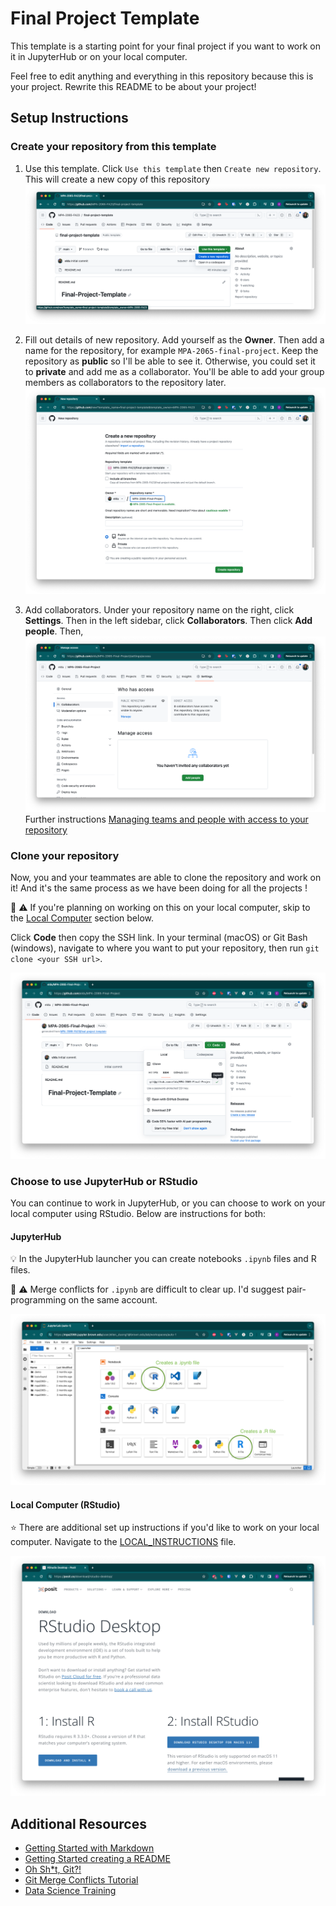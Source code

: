 # Final Project Template

This template is a starting point for your final project if you want to work on it in JupyterHub or on your local
computer.

Feel free to edit anything and everything in this repository because this is your project. Rewrite this README to be
about your project!

## Setup Instructions

### Create your repository from this template
1. Use this template. Click `Use this template` then `Create new repository`. This will create a new copy of this
repository
![Screenshot of template repository](images/template_repository.png)

2. Fill out details of new repository. Add yourself as the **Owner**. Then add a name for the repository, for example 
`MPA-2065-final-project`. Keep the repository as **public** so I'll be able to see it. Otherwise, you could set it to 
**private** and add me as a collaborator. You'll be able to add your group members as collaborators to the repository 
later.
![Screenshot of details of new repository](images/create_repository.png)

3. Add collaborators. Under your repository name on the right, click **Settings**. Then in the left sidebar, click 
**Collaborators**. Then click **Add people**. Then, 
![Screenshot of adding collaborators](images/add_collaborators.png)
Further instructions [Managing teams and people with access to your repository](https://docs.github.com/en/repositories/managing-your-repositorys-settings-and-features/managing-repository-settings/managing-teams-and-people-with-access-to-your-repository)

### Clone your repository
Now, you and your teammates are able to clone the repository and work on it! And it's the same process as we have been 
doing for all the projects !

:rotating_light: :warning: If you're planning on working on this on your local computer, skip to the 
[Local Computer](#local-computer) section below.

Click **Code** then copy the SSH link. In your terminal (macOS)
or Git Bash (windows), navigate to where you want to put your repository, then run `git clone <your SSH url>`.

![clone repository](images/clone_repository.png)

### Choose to use JupyterHub or RStudio

You can continue to work in JupyterHub, or you can choose to work on your local computer using RStudio. Below are instructions for both:

#### JupyterHub

:bulb: In the JupyterHub launcher you can create notebooks `.ipynb` files and R files.

:rotating_light: :warning: Merge conflicts for `.ipynb` are difficult to clear up. I'd suggest pair-programming on the 
same account.

![JupyterHub launcher](./images/jupyter_hub_launcher.png)

#### Local Computer (RStudio)

:star: There are additional set up instructions if you'd like to work on your local computer. Navigate to the
[LOCAL_INSTRUCTIONS](LOCAL_INSTRUCTIONS.md) file.

![Install R](images/install_r.png)

## Additional Resources
- [Getting Started with Markdown](https://www.markdownguide.org/getting-started/)
- [Getting Started creating a README](https://readme.so/)
- [Oh Sh*t, Git?!](https://ohshitgit.com/)
- [Git Merge Conflicts Tutorial](https://www.atlassian.com/git/tutorials/using-branches/merge-conflicts)
- [Data Science Training](https://gist.github.com/hadley/820f09ded347c62c2864)
